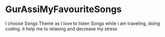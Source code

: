 # GurAssiMyFavouriteSongs
I choose Songs Theme as  I love to 
listen Songs while i am traveling, doing coding. it help me to relaxing and decrease my stress